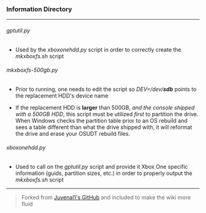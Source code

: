 ### Information Directory ###
---
###### gptutil.py ######
- Used by the _xboxonehdd.py_ script in order to correctly create the _mkxboxfs.sh_ script


###### mkxboxfs-500gb.py ######
- Prior to running, one needs to edit the script so _DEV=/dev/__sdb___ points to the replacement HDD's device name

- If the replacement HDD is __larger__ than 500GB, _and the console shipped with a 500GB HDD_, this script must be utilized _first_ to partition the drive.  When Windows checks the partition table prior to an OS rebuild and sees a table different than what the drive shipped with, it will reformat the drive and erase your OSUDT rebuild files.


###### xboxonehdd.py ######
- Used to call on the _gptutil.py_ script and provide it Xbox One specific information (guids, partition sizes, etc.) in order to properly output the _mkxboxfs.sh_ script

---
> Forked from [Juvenal1's GitHub](https://github.com/Juvenal1/xboxonehdd) and included to make the wiki more fluid
 
